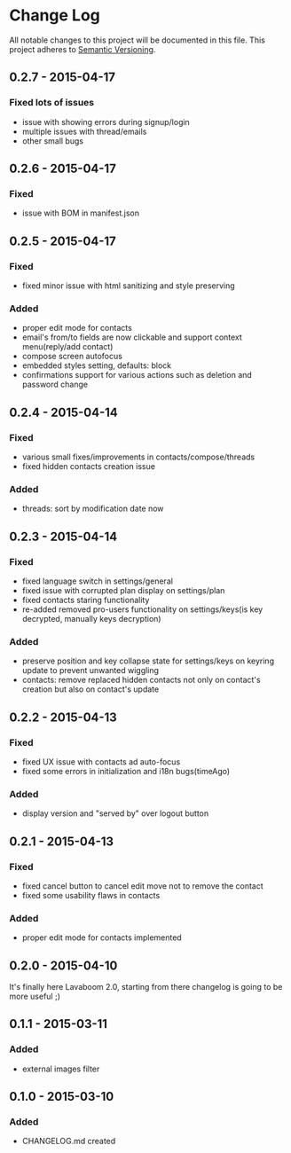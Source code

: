 # Change Log
All notable changes to this project will be documented in this file.
This project adheres to [Semantic Versioning](http://semver.org/).

## 0.2.7 - 2015-04-17
### Fixed lots of issues
- issue with showing errors during signup/login
- multiple issues with thread/emails
- other small bugs

## 0.2.6 - 2015-04-17
### Fixed
- issue with BOM in manifest.json

## 0.2.5 - 2015-04-17
### Fixed
- fixed minor issue with html sanitizing and style preserving
### Added
- proper edit mode for contacts
- email's from/to fields are now clickable and support context menu(reply/add contact)
- compose screen autofocus
- embedded styles setting, defaults: block
- confirmations support for various actions such as deletion and password change

## 0.2.4 - 2015-04-14
### Fixed
- various small fixes/improvements in contacts/compose/threads
- fixed hidden contacts creation issue
### Added
- threads: sort by modification date now

## 0.2.3 - 2015-04-14
### Fixed
- fixed language switch in settings/general
- fixed issue with corrupted plan display on settings/plan
- fixed contacts staring functionality
- re-added removed pro-users functionality on settings/keys(is key decrypted, manually keys decryption)
### Added
- preserve position and key collapse state for settings/keys on keyring update to prevent unwanted wiggling
- contacts: remove replaced hidden contacts not only on contact's creation but also on contact's update

## 0.2.2 - 2015-04-13
### Fixed
- fixed UX issue with contacts ad auto-focus
- fixed some errors in initialization and i18n bugs(timeAgo)
### Added
- display version and "served by" over logout button

## 0.2.1 - 2015-04-13
### Fixed
- fixed cancel button to cancel edit move not to remove the contact
- fixed some usability flaws in contacts
### Added
- proper edit mode for contacts implemented

## 0.2.0 - 2015-04-10
It's finally here Lavaboom 2.0, starting from there changelog is going to be more useful ;)

## 0.1.1 - 2015-03-11
### Added
- external images filter

## 0.1.0 - 2015-03-10
### Added
- CHANGELOG.md created

